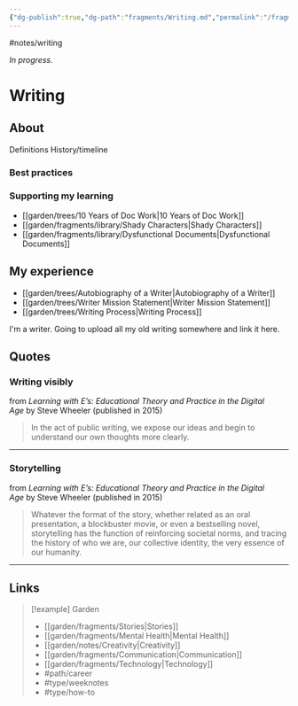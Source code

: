 ```yaml
---
{"dg-publish":true,"dg-path":"fragments/Writing.md","permalink":"/fragments/writing/","created":"2025-02-01T01:57:32.398-05:00","updated":"2025-06-25T22:01:40.736-04:00"}
---
```


#notes/writing

*In progress.*
# Writing
## About
Definitions
History/timeline
### Best practices
### Supporting my learning
- [[garden/trees/10 Years of Doc Work\|10 Years of Doc Work]]
- [[garden/fragments/library/Shady Characters\|Shady Characters]]
- [[garden/fragments/library/Dysfunctional Documents\|Dysfunctional Documents]]

## My experience
- [[garden/trees/Autobiography of a Writer\|Autobiography of a Writer]]
- [[garden/trees/Writer Mission Statement\|Writer Mission Statement]]
- [[garden/trees/Writing Process\|Writing Process]]

I'm a writer. Going to upload all my old writing somewhere and link it here.

## Quotes

### Writing visibly

from _Learning with E’s: Educational Theory and Practice in the Digital Age_ by Steve Wheeler (published in 2015)

> In the act of public writing, we expose our ideas and begin to understand our own thoughts more clearly.
---

### Storytelling
from _Learning with E’s: Educational Theory and Practice in the Digital Age_ by Steve Wheeler (published in 2015)

> Whatever the format of the story, whether related as an oral presentation, a blockbuster movie, or even a bestselling novel, storytelling has the function of reinforcing societal norms, and tracing the history of who we are, our collective identity, the very essence of our humanity.
---

## Links


> [!example] Garden
> - [[garden/fragments/Stories\|Stories]]
> - [[garden/fragments/Mental Health\|Mental Health]]
> - [[garden/notes/Creativity\|Creativity]]
> - [[garden/fragments/Communication\|Communication]]
> - [[garden/fragments/Technology\|Technology]]
> - #path/career 
> - #type/weeknotes 
> - #type/how-to 


